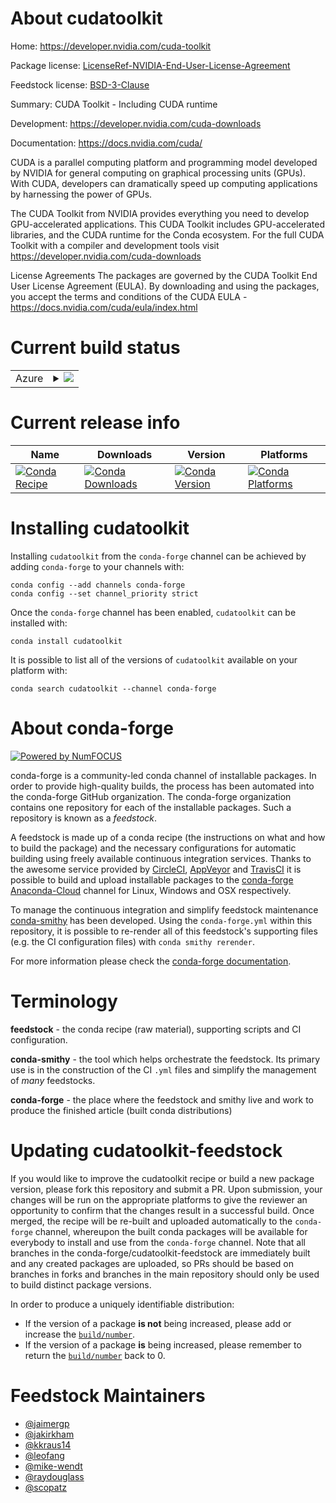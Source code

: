 About cudatoolkit
=================

Home: https://developer.nvidia.com/cuda-toolkit

Package license: [LicenseRef-NVIDIA-End-User-License-Agreement](https://docs.nvidia.com/cuda/eula/index.html)

Feedstock license: [BSD-3-Clause](https://github.com/conda-forge/cudatoolkit-feedstock/blob/master/LICENSE.txt)

Summary: CUDA Toolkit - Including CUDA runtime

Development: https://developer.nvidia.com/cuda-downloads

Documentation: https://docs.nvidia.com/cuda/

CUDA is a parallel computing platform and programming model developed by NVIDIA for general computing on graphical processing units (GPUs). With CUDA, developers can dramatically speed up computing applications by harnessing the power of GPUs.

The CUDA Toolkit from NVIDIA provides everything you need to develop GPU-accelerated applications. This CUDA Toolkit includes GPU-accelerated libraries, and the CUDA runtime for the Conda ecosystem. For the full CUDA Toolkit with a compiler and development tools visit https://developer.nvidia.com/cuda-downloads

License Agreements
The packages are governed by the CUDA Toolkit End User License Agreement (EULA). By downloading and using the packages, you accept the terms and conditions of the CUDA EULA - https://docs.nvidia.com/cuda/eula/index.html


Current build status
====================


<table>
    
  <tr>
    <td>Azure</td>
    <td>
      <details>
        <summary>
          <a href="https://dev.azure.com/conda-forge/feedstock-builds/_build/latest?definitionId=10936&branchName=master">
            <img src="https://dev.azure.com/conda-forge/feedstock-builds/_apis/build/status/cudatoolkit-feedstock?branchName=master">
          </a>
        </summary>
        <table>
          <thead><tr><th>Variant</th><th>Status</th></tr></thead>
          <tbody><tr>
              <td>linux_64_major_minor_ver10.0</td>
              <td>
                <a href="https://dev.azure.com/conda-forge/feedstock-builds/_build/latest?definitionId=10936&branchName=master">
                  <img src="https://dev.azure.com/conda-forge/feedstock-builds/_apis/build/status/cudatoolkit-feedstock?branchName=master&jobName=linux&configuration=linux_64_major_minor_ver10.0" alt="variant">
                </a>
              </td>
            </tr><tr>
              <td>linux_64_major_minor_ver10.1</td>
              <td>
                <a href="https://dev.azure.com/conda-forge/feedstock-builds/_build/latest?definitionId=10936&branchName=master">
                  <img src="https://dev.azure.com/conda-forge/feedstock-builds/_apis/build/status/cudatoolkit-feedstock?branchName=master&jobName=linux&configuration=linux_64_major_minor_ver10.1" alt="variant">
                </a>
              </td>
            </tr><tr>
              <td>linux_64_major_minor_ver10.2</td>
              <td>
                <a href="https://dev.azure.com/conda-forge/feedstock-builds/_build/latest?definitionId=10936&branchName=master">
                  <img src="https://dev.azure.com/conda-forge/feedstock-builds/_apis/build/status/cudatoolkit-feedstock?branchName=master&jobName=linux&configuration=linux_64_major_minor_ver10.2" alt="variant">
                </a>
              </td>
            </tr><tr>
              <td>linux_64_major_minor_ver11.0</td>
              <td>
                <a href="https://dev.azure.com/conda-forge/feedstock-builds/_build/latest?definitionId=10936&branchName=master">
                  <img src="https://dev.azure.com/conda-forge/feedstock-builds/_apis/build/status/cudatoolkit-feedstock?branchName=master&jobName=linux&configuration=linux_64_major_minor_ver11.0" alt="variant">
                </a>
              </td>
            </tr><tr>
              <td>linux_64_major_minor_ver11.1</td>
              <td>
                <a href="https://dev.azure.com/conda-forge/feedstock-builds/_build/latest?definitionId=10936&branchName=master">
                  <img src="https://dev.azure.com/conda-forge/feedstock-builds/_apis/build/status/cudatoolkit-feedstock?branchName=master&jobName=linux&configuration=linux_64_major_minor_ver11.1" alt="variant">
                </a>
              </td>
            </tr><tr>
              <td>linux_64_major_minor_ver11.2.2</td>
              <td>
                <a href="https://dev.azure.com/conda-forge/feedstock-builds/_build/latest?definitionId=10936&branchName=master">
                  <img src="https://dev.azure.com/conda-forge/feedstock-builds/_apis/build/status/cudatoolkit-feedstock?branchName=master&jobName=linux&configuration=linux_64_major_minor_ver11.2.2" alt="variant">
                </a>
              </td>
            </tr><tr>
              <td>linux_64_major_minor_ver11.3.1</td>
              <td>
                <a href="https://dev.azure.com/conda-forge/feedstock-builds/_build/latest?definitionId=10936&branchName=master">
                  <img src="https://dev.azure.com/conda-forge/feedstock-builds/_apis/build/status/cudatoolkit-feedstock?branchName=master&jobName=linux&configuration=linux_64_major_minor_ver11.3.1" alt="variant">
                </a>
              </td>
            </tr><tr>
              <td>linux_64_major_minor_ver11.4.2</td>
              <td>
                <a href="https://dev.azure.com/conda-forge/feedstock-builds/_build/latest?definitionId=10936&branchName=master">
                  <img src="https://dev.azure.com/conda-forge/feedstock-builds/_apis/build/status/cudatoolkit-feedstock?branchName=master&jobName=linux&configuration=linux_64_major_minor_ver11.4.2" alt="variant">
                </a>
              </td>
            </tr><tr>
              <td>linux_64_major_minor_ver11.5.1</td>
              <td>
                <a href="https://dev.azure.com/conda-forge/feedstock-builds/_build/latest?definitionId=10936&branchName=master">
                  <img src="https://dev.azure.com/conda-forge/feedstock-builds/_apis/build/status/cudatoolkit-feedstock?branchName=master&jobName=linux&configuration=linux_64_major_minor_ver11.5.1" alt="variant">
                </a>
              </td>
            </tr><tr>
              <td>linux_64_major_minor_ver11.6.0</td>
              <td>
                <a href="https://dev.azure.com/conda-forge/feedstock-builds/_build/latest?definitionId=10936&branchName=master">
                  <img src="https://dev.azure.com/conda-forge/feedstock-builds/_apis/build/status/cudatoolkit-feedstock?branchName=master&jobName=linux&configuration=linux_64_major_minor_ver11.6.0" alt="variant">
                </a>
              </td>
            </tr><tr>
              <td>linux_64_major_minor_ver9.2</td>
              <td>
                <a href="https://dev.azure.com/conda-forge/feedstock-builds/_build/latest?definitionId=10936&branchName=master">
                  <img src="https://dev.azure.com/conda-forge/feedstock-builds/_apis/build/status/cudatoolkit-feedstock?branchName=master&jobName=linux&configuration=linux_64_major_minor_ver9.2" alt="variant">
                </a>
              </td>
            </tr><tr>
              <td>linux_aarch64_major_minor_ver11.0</td>
              <td>
                <a href="https://dev.azure.com/conda-forge/feedstock-builds/_build/latest?definitionId=10936&branchName=master">
                  <img src="https://dev.azure.com/conda-forge/feedstock-builds/_apis/build/status/cudatoolkit-feedstock?branchName=master&jobName=linux&configuration=linux_aarch64_major_minor_ver11.0" alt="variant">
                </a>
              </td>
            </tr><tr>
              <td>linux_aarch64_major_minor_ver11.1</td>
              <td>
                <a href="https://dev.azure.com/conda-forge/feedstock-builds/_build/latest?definitionId=10936&branchName=master">
                  <img src="https://dev.azure.com/conda-forge/feedstock-builds/_apis/build/status/cudatoolkit-feedstock?branchName=master&jobName=linux&configuration=linux_aarch64_major_minor_ver11.1" alt="variant">
                </a>
              </td>
            </tr><tr>
              <td>linux_aarch64_major_minor_ver11.2.2</td>
              <td>
                <a href="https://dev.azure.com/conda-forge/feedstock-builds/_build/latest?definitionId=10936&branchName=master">
                  <img src="https://dev.azure.com/conda-forge/feedstock-builds/_apis/build/status/cudatoolkit-feedstock?branchName=master&jobName=linux&configuration=linux_aarch64_major_minor_ver11.2.2" alt="variant">
                </a>
              </td>
            </tr><tr>
              <td>linux_aarch64_major_minor_ver11.3.1</td>
              <td>
                <a href="https://dev.azure.com/conda-forge/feedstock-builds/_build/latest?definitionId=10936&branchName=master">
                  <img src="https://dev.azure.com/conda-forge/feedstock-builds/_apis/build/status/cudatoolkit-feedstock?branchName=master&jobName=linux&configuration=linux_aarch64_major_minor_ver11.3.1" alt="variant">
                </a>
              </td>
            </tr><tr>
              <td>linux_aarch64_major_minor_ver11.4.2</td>
              <td>
                <a href="https://dev.azure.com/conda-forge/feedstock-builds/_build/latest?definitionId=10936&branchName=master">
                  <img src="https://dev.azure.com/conda-forge/feedstock-builds/_apis/build/status/cudatoolkit-feedstock?branchName=master&jobName=linux&configuration=linux_aarch64_major_minor_ver11.4.2" alt="variant">
                </a>
              </td>
            </tr><tr>
              <td>linux_aarch64_major_minor_ver11.5.1</td>
              <td>
                <a href="https://dev.azure.com/conda-forge/feedstock-builds/_build/latest?definitionId=10936&branchName=master">
                  <img src="https://dev.azure.com/conda-forge/feedstock-builds/_apis/build/status/cudatoolkit-feedstock?branchName=master&jobName=linux&configuration=linux_aarch64_major_minor_ver11.5.1" alt="variant">
                </a>
              </td>
            </tr><tr>
              <td>linux_aarch64_major_minor_ver11.6.0</td>
              <td>
                <a href="https://dev.azure.com/conda-forge/feedstock-builds/_build/latest?definitionId=10936&branchName=master">
                  <img src="https://dev.azure.com/conda-forge/feedstock-builds/_apis/build/status/cudatoolkit-feedstock?branchName=master&jobName=linux&configuration=linux_aarch64_major_minor_ver11.6.0" alt="variant">
                </a>
              </td>
            </tr><tr>
              <td>linux_ppc64le_major_minor_ver10.2</td>
              <td>
                <a href="https://dev.azure.com/conda-forge/feedstock-builds/_build/latest?definitionId=10936&branchName=master">
                  <img src="https://dev.azure.com/conda-forge/feedstock-builds/_apis/build/status/cudatoolkit-feedstock?branchName=master&jobName=linux&configuration=linux_ppc64le_major_minor_ver10.2" alt="variant">
                </a>
              </td>
            </tr><tr>
              <td>linux_ppc64le_major_minor_ver11.0</td>
              <td>
                <a href="https://dev.azure.com/conda-forge/feedstock-builds/_build/latest?definitionId=10936&branchName=master">
                  <img src="https://dev.azure.com/conda-forge/feedstock-builds/_apis/build/status/cudatoolkit-feedstock?branchName=master&jobName=linux&configuration=linux_ppc64le_major_minor_ver11.0" alt="variant">
                </a>
              </td>
            </tr><tr>
              <td>linux_ppc64le_major_minor_ver11.1</td>
              <td>
                <a href="https://dev.azure.com/conda-forge/feedstock-builds/_build/latest?definitionId=10936&branchName=master">
                  <img src="https://dev.azure.com/conda-forge/feedstock-builds/_apis/build/status/cudatoolkit-feedstock?branchName=master&jobName=linux&configuration=linux_ppc64le_major_minor_ver11.1" alt="variant">
                </a>
              </td>
            </tr><tr>
              <td>linux_ppc64le_major_minor_ver11.2.2</td>
              <td>
                <a href="https://dev.azure.com/conda-forge/feedstock-builds/_build/latest?definitionId=10936&branchName=master">
                  <img src="https://dev.azure.com/conda-forge/feedstock-builds/_apis/build/status/cudatoolkit-feedstock?branchName=master&jobName=linux&configuration=linux_ppc64le_major_minor_ver11.2.2" alt="variant">
                </a>
              </td>
            </tr><tr>
              <td>linux_ppc64le_major_minor_ver11.3.1</td>
              <td>
                <a href="https://dev.azure.com/conda-forge/feedstock-builds/_build/latest?definitionId=10936&branchName=master">
                  <img src="https://dev.azure.com/conda-forge/feedstock-builds/_apis/build/status/cudatoolkit-feedstock?branchName=master&jobName=linux&configuration=linux_ppc64le_major_minor_ver11.3.1" alt="variant">
                </a>
              </td>
            </tr><tr>
              <td>linux_ppc64le_major_minor_ver11.4.2</td>
              <td>
                <a href="https://dev.azure.com/conda-forge/feedstock-builds/_build/latest?definitionId=10936&branchName=master">
                  <img src="https://dev.azure.com/conda-forge/feedstock-builds/_apis/build/status/cudatoolkit-feedstock?branchName=master&jobName=linux&configuration=linux_ppc64le_major_minor_ver11.4.2" alt="variant">
                </a>
              </td>
            </tr><tr>
              <td>linux_ppc64le_major_minor_ver11.5.1</td>
              <td>
                <a href="https://dev.azure.com/conda-forge/feedstock-builds/_build/latest?definitionId=10936&branchName=master">
                  <img src="https://dev.azure.com/conda-forge/feedstock-builds/_apis/build/status/cudatoolkit-feedstock?branchName=master&jobName=linux&configuration=linux_ppc64le_major_minor_ver11.5.1" alt="variant">
                </a>
              </td>
            </tr><tr>
              <td>linux_ppc64le_major_minor_ver11.6.0</td>
              <td>
                <a href="https://dev.azure.com/conda-forge/feedstock-builds/_build/latest?definitionId=10936&branchName=master">
                  <img src="https://dev.azure.com/conda-forge/feedstock-builds/_apis/build/status/cudatoolkit-feedstock?branchName=master&jobName=linux&configuration=linux_ppc64le_major_minor_ver11.6.0" alt="variant">
                </a>
              </td>
            </tr><tr>
              <td>win_64_major_minor_ver10.0</td>
              <td>
                <a href="https://dev.azure.com/conda-forge/feedstock-builds/_build/latest?definitionId=10936&branchName=master">
                  <img src="https://dev.azure.com/conda-forge/feedstock-builds/_apis/build/status/cudatoolkit-feedstock?branchName=master&jobName=win&configuration=win_64_major_minor_ver10.0" alt="variant">
                </a>
              </td>
            </tr><tr>
              <td>win_64_major_minor_ver10.1</td>
              <td>
                <a href="https://dev.azure.com/conda-forge/feedstock-builds/_build/latest?definitionId=10936&branchName=master">
                  <img src="https://dev.azure.com/conda-forge/feedstock-builds/_apis/build/status/cudatoolkit-feedstock?branchName=master&jobName=win&configuration=win_64_major_minor_ver10.1" alt="variant">
                </a>
              </td>
            </tr><tr>
              <td>win_64_major_minor_ver10.2</td>
              <td>
                <a href="https://dev.azure.com/conda-forge/feedstock-builds/_build/latest?definitionId=10936&branchName=master">
                  <img src="https://dev.azure.com/conda-forge/feedstock-builds/_apis/build/status/cudatoolkit-feedstock?branchName=master&jobName=win&configuration=win_64_major_minor_ver10.2" alt="variant">
                </a>
              </td>
            </tr><tr>
              <td>win_64_major_minor_ver11.0</td>
              <td>
                <a href="https://dev.azure.com/conda-forge/feedstock-builds/_build/latest?definitionId=10936&branchName=master">
                  <img src="https://dev.azure.com/conda-forge/feedstock-builds/_apis/build/status/cudatoolkit-feedstock?branchName=master&jobName=win&configuration=win_64_major_minor_ver11.0" alt="variant">
                </a>
              </td>
            </tr><tr>
              <td>win_64_major_minor_ver11.1</td>
              <td>
                <a href="https://dev.azure.com/conda-forge/feedstock-builds/_build/latest?definitionId=10936&branchName=master">
                  <img src="https://dev.azure.com/conda-forge/feedstock-builds/_apis/build/status/cudatoolkit-feedstock?branchName=master&jobName=win&configuration=win_64_major_minor_ver11.1" alt="variant">
                </a>
              </td>
            </tr><tr>
              <td>win_64_major_minor_ver11.2.2</td>
              <td>
                <a href="https://dev.azure.com/conda-forge/feedstock-builds/_build/latest?definitionId=10936&branchName=master">
                  <img src="https://dev.azure.com/conda-forge/feedstock-builds/_apis/build/status/cudatoolkit-feedstock?branchName=master&jobName=win&configuration=win_64_major_minor_ver11.2.2" alt="variant">
                </a>
              </td>
            </tr><tr>
              <td>win_64_major_minor_ver11.3.1</td>
              <td>
                <a href="https://dev.azure.com/conda-forge/feedstock-builds/_build/latest?definitionId=10936&branchName=master">
                  <img src="https://dev.azure.com/conda-forge/feedstock-builds/_apis/build/status/cudatoolkit-feedstock?branchName=master&jobName=win&configuration=win_64_major_minor_ver11.3.1" alt="variant">
                </a>
              </td>
            </tr><tr>
              <td>win_64_major_minor_ver11.4.2</td>
              <td>
                <a href="https://dev.azure.com/conda-forge/feedstock-builds/_build/latest?definitionId=10936&branchName=master">
                  <img src="https://dev.azure.com/conda-forge/feedstock-builds/_apis/build/status/cudatoolkit-feedstock?branchName=master&jobName=win&configuration=win_64_major_minor_ver11.4.2" alt="variant">
                </a>
              </td>
            </tr><tr>
              <td>win_64_major_minor_ver11.5.1</td>
              <td>
                <a href="https://dev.azure.com/conda-forge/feedstock-builds/_build/latest?definitionId=10936&branchName=master">
                  <img src="https://dev.azure.com/conda-forge/feedstock-builds/_apis/build/status/cudatoolkit-feedstock?branchName=master&jobName=win&configuration=win_64_major_minor_ver11.5.1" alt="variant">
                </a>
              </td>
            </tr><tr>
              <td>win_64_major_minor_ver11.6.0</td>
              <td>
                <a href="https://dev.azure.com/conda-forge/feedstock-builds/_build/latest?definitionId=10936&branchName=master">
                  <img src="https://dev.azure.com/conda-forge/feedstock-builds/_apis/build/status/cudatoolkit-feedstock?branchName=master&jobName=win&configuration=win_64_major_minor_ver11.6.0" alt="variant">
                </a>
              </td>
            </tr><tr>
              <td>win_64_major_minor_ver9.2</td>
              <td>
                <a href="https://dev.azure.com/conda-forge/feedstock-builds/_build/latest?definitionId=10936&branchName=master">
                  <img src="https://dev.azure.com/conda-forge/feedstock-builds/_apis/build/status/cudatoolkit-feedstock?branchName=master&jobName=win&configuration=win_64_major_minor_ver9.2" alt="variant">
                </a>
              </td>
            </tr>
          </tbody>
        </table>
      </details>
    </td>
  </tr>
</table>

Current release info
====================

| Name | Downloads | Version | Platforms |
| --- | --- | --- | --- |
| [![Conda Recipe](https://img.shields.io/badge/recipe-cudatoolkit-green.svg)](https://anaconda.org/conda-forge/cudatoolkit) | [![Conda Downloads](https://img.shields.io/conda/dn/conda-forge/cudatoolkit.svg)](https://anaconda.org/conda-forge/cudatoolkit) | [![Conda Version](https://img.shields.io/conda/vn/conda-forge/cudatoolkit.svg)](https://anaconda.org/conda-forge/cudatoolkit) | [![Conda Platforms](https://img.shields.io/conda/pn/conda-forge/cudatoolkit.svg)](https://anaconda.org/conda-forge/cudatoolkit) |

Installing cudatoolkit
======================

Installing `cudatoolkit` from the `conda-forge` channel can be achieved by adding `conda-forge` to your channels with:

```
conda config --add channels conda-forge
conda config --set channel_priority strict
```

Once the `conda-forge` channel has been enabled, `cudatoolkit` can be installed with:

```
conda install cudatoolkit
```

It is possible to list all of the versions of `cudatoolkit` available on your platform with:

```
conda search cudatoolkit --channel conda-forge
```


About conda-forge
=================

[![Powered by
NumFOCUS](https://img.shields.io/badge/powered%20by-NumFOCUS-orange.svg?style=flat&colorA=E1523D&colorB=007D8A)](https://numfocus.org)

conda-forge is a community-led conda channel of installable packages.
In order to provide high-quality builds, the process has been automated into the
conda-forge GitHub organization. The conda-forge organization contains one repository
for each of the installable packages. Such a repository is known as a *feedstock*.

A feedstock is made up of a conda recipe (the instructions on what and how to build
the package) and the necessary configurations for automatic building using freely
available continuous integration services. Thanks to the awesome service provided by
[CircleCI](https://circleci.com/), [AppVeyor](https://www.appveyor.com/)
and [TravisCI](https://travis-ci.com/) it is possible to build and upload installable
packages to the [conda-forge](https://anaconda.org/conda-forge)
[Anaconda-Cloud](https://anaconda.org/) channel for Linux, Windows and OSX respectively.

To manage the continuous integration and simplify feedstock maintenance
[conda-smithy](https://github.com/conda-forge/conda-smithy) has been developed.
Using the ``conda-forge.yml`` within this repository, it is possible to re-render all of
this feedstock's supporting files (e.g. the CI configuration files) with ``conda smithy rerender``.

For more information please check the [conda-forge documentation](https://conda-forge.org/docs/).

Terminology
===========

**feedstock** - the conda recipe (raw material), supporting scripts and CI configuration.

**conda-smithy** - the tool which helps orchestrate the feedstock.
                   Its primary use is in the construction of the CI ``.yml`` files
                   and simplify the management of *many* feedstocks.

**conda-forge** - the place where the feedstock and smithy live and work to
                  produce the finished article (built conda distributions)


Updating cudatoolkit-feedstock
==============================

If you would like to improve the cudatoolkit recipe or build a new
package version, please fork this repository and submit a PR. Upon submission,
your changes will be run on the appropriate platforms to give the reviewer an
opportunity to confirm that the changes result in a successful build. Once
merged, the recipe will be re-built and uploaded automatically to the
`conda-forge` channel, whereupon the built conda packages will be available for
everybody to install and use from the `conda-forge` channel.
Note that all branches in the conda-forge/cudatoolkit-feedstock are
immediately built and any created packages are uploaded, so PRs should be based
on branches in forks and branches in the main repository should only be used to
build distinct package versions.

In order to produce a uniquely identifiable distribution:
 * If the version of a package **is not** being increased, please add or increase
   the [``build/number``](https://docs.conda.io/projects/conda-build/en/latest/resources/define-metadata.html#build-number-and-string).
 * If the version of a package **is** being increased, please remember to return
   the [``build/number``](https://docs.conda.io/projects/conda-build/en/latest/resources/define-metadata.html#build-number-and-string)
   back to 0.

Feedstock Maintainers
=====================

* [@jaimergp](https://github.com/jaimergp/)
* [@jakirkham](https://github.com/jakirkham/)
* [@kkraus14](https://github.com/kkraus14/)
* [@leofang](https://github.com/leofang/)
* [@mike-wendt](https://github.com/mike-wendt/)
* [@raydouglass](https://github.com/raydouglass/)
* [@scopatz](https://github.com/scopatz/)

